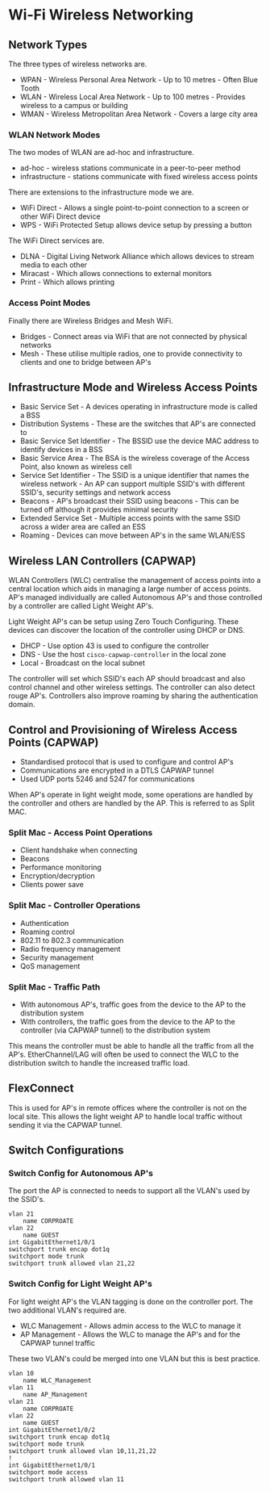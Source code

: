 # Wi-Fi Wireless Networking

## Network Types

The three types of wireless networks are.

- WPAN  - Wireless Personal Area Network
        - Up to 10 metres
        - Often Blue Tooth
- WLAN  - Wireless Local Area Network
        - Up to 100 metres
        - Provides wireless to a campus or building
- WMAN  - Wireless Metropolitan Area Network
        - Covers a large city area

### WLAN Network Modes

The two modes of WLAN are ad-hoc and infrastructure.

- ad-hoc         - wireless stations communicate in a peer-to-peer method
- infrastructure - stations communicate with fixed wireless access points

There are extensions to the infrastructure mode we are.

- WiFi Direct  - Allows a single point-to-point connection to a screen or other WiFi Direct device
- WPS          - WiFi Protected Setup allows device setup by pressing a button

The WiFi Direct services are.

- DLNA     - Digital Living Network Alliance which allows devices to stream media to each other
- Miracast - Which allows connections to external monitors
- Print    - Which allows printing

### Access Point Modes

Finally there are Wireless Bridges and Mesh WiFi.

- Bridges - Connect areas via WiFi that are not connected by physical networks
- Mesh    - These utilise multiple radios, one to provide connectivity to clients and one to bridge between AP's

## Infrastructure Mode and Wireless Access Points

- Basic Service Set            - A devices operating in infrastructure mode is called a BSS
- Distribution Systems         - These are the switches that AP's are connected to
- Basic Service Set Identifier - The BSSID use the device MAC address to identify devices in a BSS
- Basic Service Area           - The BSA is the wireless coverage of the Access Point, also known as wireless cell
- Service Set Identifier       - The SSID is a unique identifier that names the wireless network
                               - An AP can support multiple SSID's with different SSID's, security settings and network access
- Beacons                      - AP's broadcast their SSID using beacons
                               - This can be turned off although it provides minimal security
- Extended Service Set         - Multiple access points with the same SSID across a wider area are called an ESS
- Roaming                      - Devices can move between AP's in the same WLAN/ESS

## Wireless LAN Controllers (CAPWAP)

WLAN Controllers (WLC) centralise the management of access points into a central location which aids in managing a large number of access points. AP's managed individually are called Autonomous AP's and those controlled by a controller are called Light Weight AP's.

Light Weight AP's can be setup using Zero Touch Configuring. These devices can discover the location of the controller using DHCP or DNS.

- DHCP  - Use option 43 is used to configure the controller
- DNS   - Use the host `cisco-capwap-controller` in the local zone
- Local - Broadcast on the local subnet

The controller will set which SSID's each AP should broadcast and also control channel and other wireless settings. The controller can also detect rouge AP's. Controllers also improve roaming by sharing the authentication domain.

## Control and Provisioning of Wireless Access Points (CAPWAP)

- Standardised protocol that is used to configure and control AP's
- Communications are encrypted in a DTLS CAPWAP tunnel
- Used UDP ports 5246 and 5247 for communications

When AP's operate in light weight mode, some operations are handled by the controller and others are handled by the AP. This is referred to as Split MAC.

### Split Mac - Access Point Operations

- Client handshake when connecting
- Beacons
- Performance monitoring
- Encryption/decryption
- Clients power save

### Split Mac - Controller Operations

- Authentication
- Roaming control
- 802.11 to 802.3 communication
- Radio frequency management
- Security management
- QoS management

### Split Mac - Traffic Path

- With autonomous AP's, traffic goes from the device to the AP to the distribution system
- With controllers, the traffic goes from the device to the AP to the controller (via CAPWAP tunnel) to the distribution system

This means the controller must be able to handle all the traffic from all the AP's. EtherChannel/LAG will often be used to connect the WLC to the distribution switch to handle the increased traffic load.

## FlexConnect

This is used for AP's in remote offices where the controller is not on the local site. This allows the light weight AP to handle local traffic without sending it via the CAPWAP tunnel.

## Switch Configurations

### Switch Config for Autonomous AP's

The port the AP is connected to needs to support all the VLAN's used by the SSID's.

```cisco
vlan 21
    name CORPROATE
vlan 22
    name GUEST
int GigabitEthernet1/0/1
switchport trunk encap dot1q
switchport mode trunk
switchport trunk allowed vlan 21,22
```

### Switch Config for Light Weight AP's

For light weight AP's the VLAN tagging is done on the controller port. The two additional VLAN's required are.

- WLC Management - Allows admin access to the WLC to manage it
- AP Management  - Allows the WLC to manage the AP's and for the CAPWAP tunnel traffic

These two VLAN's could be merged into one VLAN but this is best practice.

```cisco
vlan 10
    name WLC_Management
vlan 11
    name AP_Management
vlan 21
    name CORPROATE
vlan 22
    name GUEST
int GigabitEthernet1/0/2
switchport trunk encap dot1q
switchport mode trunk
switchport trunk allowed vlan 10,11,21,22
!
int GigabitEthernet1/0/1
switchport mode access
switchport trunk allowed vlan 11
```
